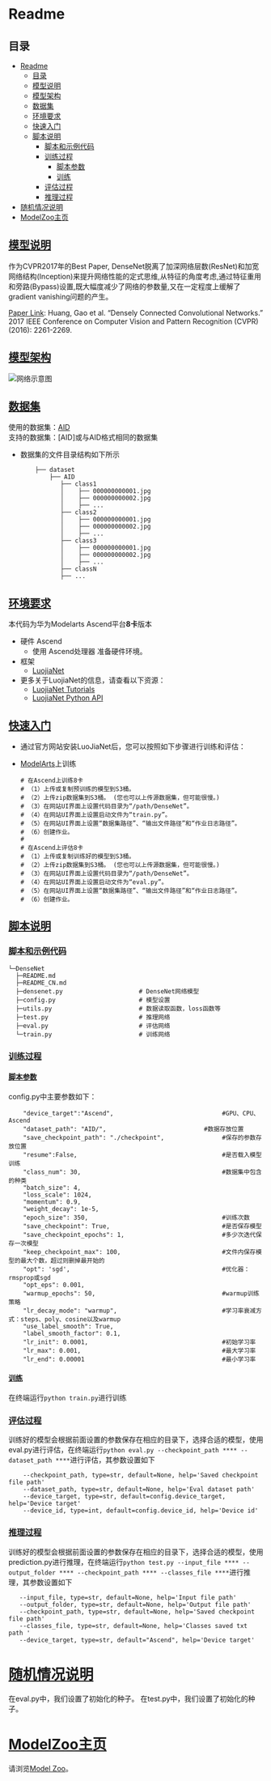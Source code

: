 # Readme
## 目录

- [Readme](#readme)
  - [目录](#目录)
  - [模型说明](#模型说明)
  - [模型架构](#模型架构)
  - [数据集](#数据集)
  - [环境要求](#环境要求)
  - [快速入门](#快速入门)
  - [脚本说明](#脚本说明)
    - [脚本和示例代码](#脚本和示例代码)
    - [训练过程](#训练过程)
      - [脚本参数](#脚本参数)
      - [训练](#训练)
    - [评估过程](#评估过程)
    - [推理过程](#推理过程)
- [随机情况说明](#随机情况说明)
- [ModelZoo主页](#modelzoo主页)

## [模型说明](#目录)

作为CVPR2017年的Best Paper, DenseNet脱离了加深网络层数(ResNet)和加宽网络结构(Inception)来提升网络性能的定式思维,从特征的角度考虑,通过特征重用和旁路(Bypass)设置,既大幅度减少了网络的参数量,又在一定程度上缓解了gradient vanishing问题的产生。

[Paper Link](https://arxiv.org/abs/1608.06993):
Huang, Gao et al. “Densely Connected Convolutional Networks.” 2017 IEEE Conference on Computer Vision and Pattern Recognition (CVPR) (2016): 2261-2269.


## [模型架构](#目录)

![网络示意图](image.png)

## [数据集](#目录)


使用的数据集：[AID](https://captain-whu.github.io/AID/)  
支持的数据集：[AID]或与AID格式相同的数据集

- 数据集的文件目录结构如下所示
    ```text
        ├── dataset
            ├── AID
               ├── class1
               │    ├── 000000000001.jpg
               │    ├── 000000000002.jpg
               │    ├── ...
               ├── class2
               │    ├── 000000000001.jpg
               │    ├── 000000000002.jpg
               │    ├── ...
               ├── class3
               │    ├── 000000000001.jpg
               │    ├── 000000000002.jpg
               │    ├── ...
               ├── classN
               ├── ...
    ```

## [环境要求](#目录)
本代码为华为Modelarts Ascend平台**8卡**版本

- 硬件 Ascend
    - 使用 Ascend处理器 准备硬件环境。
- 框架
    - [LuojiaNet](http://58.48.42.237/luojiaNet/)
- 更多关于LuojiaNet的信息，请查看以下资源：
    - [LuojiaNet Tutorials](http://58.48.42.237/luojiaNet/tutorial/quickstart/)
    - [LuojiaNet Python API](http://58.48.42.237/luojiaNet/luojiaNetapi/)

## [快速入门](#目录)

- 通过官方网站安装LuoJiaNet后，您可以按照如下步骤进行训练和评估：


- [ModelArts](https://support.huaweicloud.com/modelarts/)上训练

  ```text
  # 在Ascend上训练8卡
  # （1）上传或复制预训练的模型到S3桶。
  # （2）上传zip数据集到S3桶。 (您也可以上传源数据集，但可能很慢。)
  # （3）在网站UI界面上设置代码目录为“/path/DenseNet”。
  # （4）在网站UI界面上设置启动文件为“train.py”。
  # （5）在网站UI界面上设置“数据集路径”、“输出文件路径”和“作业日志路径”。
  # （6）创建作业。
  #
  # 在Ascend上评估8卡
  # （1）上传或复制训练好的模型到S3桶。
  # （2）上传zip数据集到S3桶。 (您也可以上传源数据集，但可能很慢。)
  # （3）在网站UI界面上设置代码目录为“/path/DenseNet”。
  # （4）在网站UI界面上设置启动文件为“eval.py”。
  # （5）在网站UI界面上设置“数据集路径”、“输出文件路径”和“作业日志路径”。
  # （6）创建作业。
  ```

## [脚本说明](#目录)

### [脚本和示例代码](#目录)

```text
└─DenseNet
  ├─README.md
  ├─README_CN.md
  ├─densenet.py                     # DenseNet网络模型
  ├─config.py                       # 模型设置
  ├─utils.py                        # 数据读取函数，loss函数等
  ├─test.py                         # 推理网络
  ├─eval.py                         # 评估网络
  └─train.py                        # 训练网络
```

### [训练过程](#目录)

#### [脚本参数](#目录)

config.py中主要参数如下：

```
    "device_target":"Ascend",                              #GPU、CPU、Ascend
    "dataset_path": "AID/",                           #数据存放位置
    "save_checkpoint_path": "./checkpoint",                #保存的参数存放位置
    "resume":False,                                        #是否载入模型训练
    "class_num": 30,                                       #数据集中包含的种类
    "batch_size": 4,
    "loss_scale": 1024,
    "momentum": 0.9,
    "weight_decay": 1e-5,
    "epoch_size": 350,                                     #训练次数
    "save_checkpoint": True,                               #是否保存模型
    "save_checkpoint_epochs": 1,                           #多少次迭代保存一次模型
    "keep_checkpoint_max": 100,                            #文件内保存模型的最大个数，超过则删掉最开始的
    "opt": 'sgd',                                          #优化器：rmsprop或sgd
    "opt_eps": 0.001, 
    "warmup_epochs": 50,                                   #warmup训练策略
    "lr_decay_mode": "warmup",                             #学习率衰减方式：steps、poly、cosine以及warmup
    "use_label_smooth": True, 
    "label_smooth_factor": 0.1,
    "lr_init": 0.0001,                                     #初始学习率
    "lr_max": 0.001,                                       #最大学习率
    "lr_end": 0.00001                                      #最小学习率
```

#### [训练](#目录)
在终端运行``python train.py``进行训练

### [评估过程](#目录)

训练好的模型会根据前面设置的参数保存在相应的目录下，选择合适的模型，使用eval.py进行评估，在终端运行``python eval.py --checkpoint_path **** --dataset_path ****``进行评估，其参数设置如下  

```
    --checkpoint_path, type=str, default=None, help='Saved checkpoint file path'
    --dataset_path, type=str, default=None, help='Eval dataset path'
    --device_target, type=str, default=config.device_target, help='Device target'
    --device_id, type=int, default=config.device_id, help='Device id'
```

### [推理过程](#目录)

训练好的模型会根据前面设置的参数保存在相应的目录下，选择合适的模型，使用prediction.py进行推理，在终端运行``python test.py --input_file **** --output_folder **** --checkpoint_path **** --classes_file ****``进行推理，其参数设置如下 

```
   --input_file, type=str, default=None, help='Input file path'
   --output_folder, type=str, default=None, help='Output file path'
   --checkpoint_path, type=str, default=None, help='Saved checkpoint file path'
   --classes_file, type=str, default=None, help='Classes saved txt path '
   --device_target, type=str, default="Ascend", help='Device target'
```

# [随机情况说明](#目录)

在eval.py中，我们设置了初始化的种子。
在test.py中，我们设置了初始化的种子。

# [ModelZoo主页](#目录)

请浏览[Model Zoo](https://github.com/WHULuoJiaTeam/Model_Zoo)。
